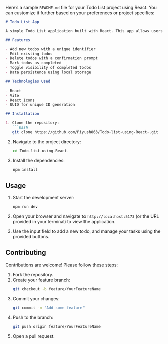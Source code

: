 Here’s a sample `README.md` file for your Todo List project using React. You can customize it further based on your preferences or project specifics:

```markdown
# Todo List App

A simple Todo List application built with React. This app allows users to manage their tasks efficiently, providing features to add, edit, delete, and mark tasks as completed.

## Features

- Add new todos with a unique identifier
- Edit existing todos
- Delete todos with a confirmation prompt
- Mark todos as completed
- Toggle visibility of completed todos
- Data persistence using local storage

## Technologies Used

- React
- Vite
- React Icons
- UUID for unique ID generation

## Installation

1. Clone the repository:
   ```bash
   git clone https://github.com/Piyush863/Todo-list-using-React-.git
   ```

2. Navigate to the project directory:
   ```bash
   cd Todo-list-using-React-
   ```

3. Install the dependencies:
   ```bash
   npm install
   ```

## Usage

1. Start the development server:
   ```bash
   npm run dev
   ```

2. Open your browser and navigate to `http://localhost:5173` (or the URL provided in your terminal) to view the application.

3. Use the input field to add a new todo, and manage your tasks using the provided buttons.

## Contributing

Contributions are welcome! Please follow these steps:

1. Fork the repository.
2. Create your feature branch:
   ```bash
   git checkout -b feature/YourFeatureName
   ```
3. Commit your changes:
   ```bash
   git commit -m "Add some feature"
   ```
4. Push to the branch:
   ```bash
   git push origin feature/YourFeatureName
   ```
5. Open a pull request.

